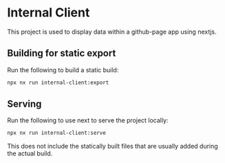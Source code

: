 # Internal Client

This project is used to display data within a github-page app using nextjs.

## Building for static export

Run the following to build a static build:

```bash
npx nx run internal-client:export
```

## Serving

Run the following to use next to serve the project locally:

```bash
npx nx run internal-client:serve
```

This does not include the statically built files that are usually added during the actual build.
